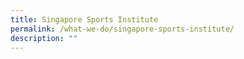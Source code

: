 ```yaml
---
title: Singapore Sports Institute
permalink: /what-we-do/singapore-sports-institute/
description: ""
---
```





